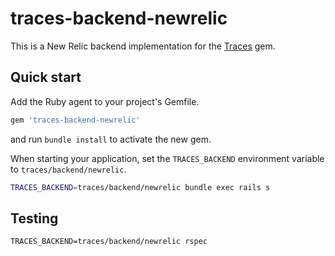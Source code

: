 # traces-backend-newrelic

This is a New Relic backend implementation for the [Traces](https://github.com/socketry/traces) gem.


## Quick start

Add the Ruby agent to your project's Gemfile.

```ruby
gem 'traces-backend-newrelic'
```

and run `bundle install` to activate the new gem.

When starting your application, set the `TRACES_BACKEND` environment variable to `traces/backend/newrelic`.

```bash
TRACES_BACKEND=traces/backend/newrelic bundle exec rails s
```



## Testing

```
TRACES_BACKEND=traces/backend/newrelic rspec
```
